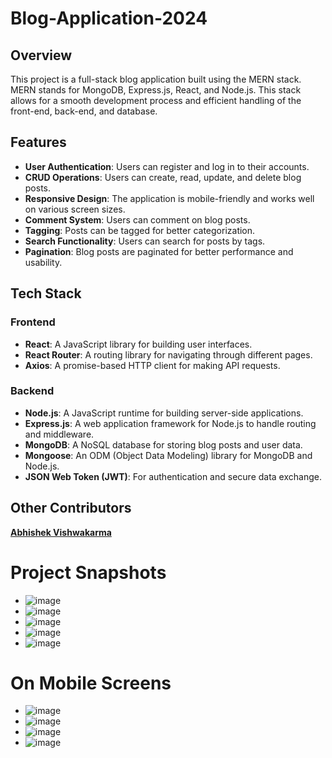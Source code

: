 # Blog-Application-2024

## Overview
This project is a full-stack blog application built using the MERN stack. MERN stands for MongoDB, Express.js, React, and Node.js. This stack allows for a smooth development process and efficient handling of the front-end, back-end, and database.

## Features
- **User Authentication**: Users can register and log in to their accounts.
- **CRUD Operations**: Users can create, read, update, and delete blog posts.
- **Responsive Design**: The application is mobile-friendly and works well on various screen sizes.
- **Comment System**: Users can comment on blog posts.
- **Tagging**: Posts can be tagged for better categorization.
- **Search Functionality**: Users can search for posts by tags.
- **Pagination**: Blog posts are paginated for better performance and usability.

## Tech Stack

### Frontend
- **React**: A JavaScript library for building user interfaces.
- **React Router**: A routing library for navigating through different pages.
- **Axios**: A promise-based HTTP client for making API requests.

### Backend
- **Node.js**: A JavaScript runtime for building server-side applications.
- **Express.js**: A web application framework for Node.js to handle routing and middleware.
- **MongoDB**: A NoSQL database for storing blog posts and user data.
- **Mongoose**: An ODM (Object Data Modeling) library for MongoDB and Node.js.
- **JSON Web Token (JWT)**: For authentication and secure data exchange.

## Other Contributors
[**Abhishek Vishwakarma**](https://github.com/abhiv1289)

# Project Snapshots
- ![image](https://github.com/aryan1856/Blog-Application-2024/assets/86780637/c47d200d-84aa-4193-b167-fa2c0c818043)
- ![image](https://github.com/aryan1856/Blog-Application-2024/assets/86780637/894db403-278d-4655-bb66-4dae3b36a415)
- ![image](https://github.com/aryan1856/Blog-Application-2024/assets/86780637/265ec9db-6c93-4eac-b5c2-6c87e92a5797)
- ![image](https://github.com/aryan1856/Blog-Application-2024/assets/86780637/e9fd6ce7-a78c-40d7-9160-e37005945218)
- ![image](https://github.com/aryan1856/Blog-Application-2024/assets/86780637/ffcbda55-bc19-4e1a-a24f-87cb481e1a47)

# On Mobile Screens
- ![image](https://github.com/aryan1856/Blog-Application-2024/assets/86780637/593579d8-84da-4b55-88da-c1a015b2e4c1)
- ![image](https://github.com/aryan1856/Blog-Application-2024/assets/86780637/12a8fe46-b32e-46b2-bc46-79d212a59600)
- ![image](https://github.com/aryan1856/Blog-Application-2024/assets/86780637/645dc7f2-f0d8-4913-a844-12abf0498ee6)
- ![image](https://github.com/aryan1856/Blog-Application-2024/assets/86780637/cf250539-faf6-40a5-9dca-ab8cbc11b6b5)


